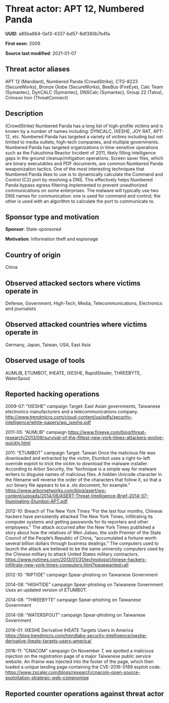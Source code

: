 # Threat actor: APT 12, Numbered Panda

**UUID**: a85ba864-0a13-4337-bd57-8df380b7b4fa

**First seen**: 2009

**Source last modified**: 2021-01-07

## Threat actor aliases

APT 12 (Mandiant), Numbered Panda (CrowdStrike), CTG-8223 (SecureWorks), Bronze Globe (SecureWorks), BeeBus (FireEye), Calc Team (Symantec), DynCALC (Symantec), DNSCalc (Symantec), Group 22 (Talos), Crimson Iron (ThreatConnect)

## Description

(CrowdStrike) Numbered Panda has a long list of high-profile victims and is known by a number of names including: DYNCALC, IXESHE, JOY RAT, APT-12, etc.  Numbered Panda has targeted a variety of victims including but not limited to media outlets, high-tech companies, and multiple governments. Numbered Panda has targeted organizations in time-sensitive operations such as the Fukushima Reactor Incident of 2011, likely filling intelligence gaps in the ground cleanup/mitigation operations.  Screen saver files, which are binary executables and PDF documents, are common Numbered Panda weaponization tactics.  One of the most interesting techniques that Numbered Panda likes to use is to dynamically calculate the Command and Control (C2) port by resolving a DNS.  This effectively helps Numbered Panda bypass egress filtering implemented to prevent unauthorized communications on some enterprises.  The malware will typically use two DNS names for communication: one is used for command and control; the other is used with an algorithm to calculate the port to communicate to.

## Sponsor type and motivation

**Sponsor**: State-sponsored

**Motivation**: Information theft and espionage


## Country of origin

China

## Observed attacked sectors where victims operate in

Defense, Government, High-Tech, Media, Telecommunications, Electronics and journalists

## Observed attacked countries where victims operate in

Germany, Japan, Taiwan, USA, East Asia

## Observed usage of tools

AUMLIB, ETUMBOT, IHEATE, IXESHE, RapidStealer, THREEBYTE, WaterSpout

## Reported hacking operations

2009-07: “IXESHE” campaign
Target: East Asian governments, Taiwanese electronics manufacturers and a telecommunications company.
http://www.trendmicro.com/cloud-content/us/pdfs/security-intelligence/white-papers/wp_ixeshe.pdf

2011-05: “AUMLIB” campaign
https://www.fireeye.com/blog/threat-research/2013/08/survival-of-the-fittest-new-york-times-attackers-evolve-quickly.html

2011: “ETUMBOT” campaign
Target: Taiwan
Once the malicious file was downloaded and extracted by the victim, Etumbot uses a right-to-left override exploit to trick the victim to download the malware installer. According to Arbor Security, the “technique is a simple way for malware writers to disguise names of malicious files. A hidden Unicode character in the filename will reverse the order of the characters that follow it, so that a .scr binary file appears to be a .xls document, for example.”
https://www.arbornetworks.com/blog/asert/wp-content/uploads/2014/06/ASERT-Threat-Intelligence-Brief-2014-07-Illuminating-Etumbot-APT.pdf

2012-10: Breach of The New York Times
“For the last four months, Chinese hackers have persistently attacked The New York Times, infiltrating its computer systems and getting passwords for its reporters and other employees.”
The attack occurred after the New York Times published a story about how the relatives of Wen Jiabao, the sixth Premier of the State Council of the People’s Republic of China, “accumulated a fortune worth several billion dollars through business dealings.” The computers used to launch the attack are believed to be the same university computers used by the Chinese military to attack United States military contractors.
https://www.nytimes.com/2013/01/31/technology/chinese-hackers-infiltrate-new-york-times-computers.html?pagewanted=all

2012-10: “RIPTIDE” campaign
Spear-phishing on Taiwanese Government

2014-08: “HIGHTIDE” campaign
Spear-phishing on Taiwanese Government
Uses an updated version of ETUMBOT.

2014-08: “THREEBYTE” campaign
Spear-phishing on Taiwanese Government

2014-08: “WATERSPOUT” campaign
Spear-phishing on Taiwanese Government

2016-01: IXESHE Derivative IHEATE Targets Users in America
https://blog.trendmicro.com/trendlabs-security-intelligence/ixeshe-derivative-iheate-targets-users-america/

2016-11: “CNACOM” campaign
On November 7, we spotted a malicious injection on the registration page of a major Taiwanese public service website. An iframe was injected into the footer of the page, which then loaded a unique landing page containing the CVE-2016-0189 exploit code.
https://www.zscaler.com/blogs/research/cnacom-open-source-exploitation-strategic-web-compromise

## Reported counter operations against threat actor





